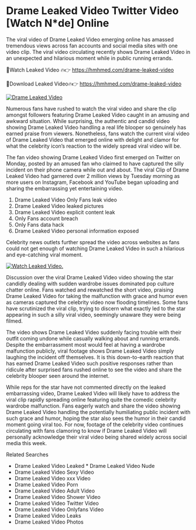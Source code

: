 ﻿# Drame Leaked Video Twitter Video [Watch N*de] Online

The viral video of ﻿Drame Leaked Video emerging online has amassed tremendous views across fan accounts and social media sites with one video clip. The viral video circulating recently shows ﻿Drame Leaked Video in an unexpected and hilarious moment while in public running errands. 

🔴Watch Leaked Video 🔥👉  https://hmhmed.com/drame-leaked-video 

🔴Download Leaked Video🔥👉  https://hmhmed.com/drame-leaked-video 

[![Drame Leaked Video](https://i.imgur.com/dJHk4Zq.gif)](https://hmhmed.com/drame-leaked-video)

Numerous fans have rushed to watch the viral video and share the clip amongst followers featuring ﻿Drame Leaked Video caught in an amusing and awkward situation. While surprising, the authentic and candid video showing ﻿Drame Leaked Video handling a real life blooper so genuinely has earned praise from viewers. Nonetheless, fans watch the current viral video of ﻿Drame Leaked Video that emerged online with delight and clamor for what the celebrity icon’s reaction to the widely spread viral video will be.

The fan video showing ﻿Drame Leaked Video first emerged on Twitter on Monday, posted by an amused fan who claimed to have captured the silly incident on their phone camera while out and about. The viral Clip of ﻿Drame Leaked Video had garnered over 2 million views by Tuesday morning as more users on Instagram, Facebook and YouTube began uploading and sharing the embarrassing yet entertaining video. 

1. ﻿Drame Leaked Video Only Fans leak video
2. ﻿Drame Leaked Video leaked pictures
3. ﻿Drame Leaked Video explicit content leak
4. Only Fans account breach
5. Only Fans data hack
6. ﻿Drame Leaked Video personal information exposed

Celebrity news outlets further spread the video across websites as fans could not get enough of watching ﻿Drame Leaked Video in such a hilarious and eye-catching viral moment. 

[![Watch Leaked Video.](https://miro.medium.com/v2/resize:fit:828/format:webp/1*cilzJN44JGOrTw9NJCrNHA.gif "Watch Leaked Video")](https://hmhmed.com/drame-leaked-video)

Discussion over the viral ﻿Drame Leaked Video video showing the star candidly dealing with sudden wardrobe issues dominated pop culture chatter online. Fans watched and rewatched the short video, praising ﻿Drame Leaked Video for taking the malfunction with grace and humor even as cameras captured the celebrity video now flooding timelines. Some fans have scrutinized the viral clip, trying to discern what exactly led to the star appearing in such a silly viral video, seemingly unaware they were being filmed.

The video shows ﻿Drame Leaked Video suddenly facing trouble with their outfit coming undone while casually walking about and running errands. Despite the embarrassment most would feel at having a wardrobe malfunction publicly, viral footage shows ﻿Drame Leaked Video simply laughing the incident off themselves. It is this down-to-earth reaction that has earned ﻿Drame Leaked Video such positive responses rather than ridicule after surprised fans rushed online to see the video and share the celebrity blooper seen around the internet.  

While reps for the star have not commented directly on the leaked embarrassing video, ﻿Drame Leaked Video will likely have to address the viral clip rapidly spreading online featuring quite the comedic celebrity wardrobe malfunction. Fans eagerly watch and share the video showing ﻿Drame Leaked Video handling the potentially humiliating public incident with such grace and humor, hoping the star also sees the humor in their candid moment going viral too. For now, footage of the celebrity video continues circulating with fans clamoring to know if ﻿Drame Leaked Video will personally acknowledge their viral video being shared widely across social media this week.

Related Searches
* ﻿Drame Leaked Video Leaked
﻿* Drame Leaked Video Nude
* ﻿Drame Leaked Video Sexy Video
* ﻿Drame Leaked Video xxx Video
* ﻿Drame Leaked Video Porn
* ﻿Drame Leaked Video Adult Video
* ﻿Drame Leaked Video Shower Video
* ﻿Drame Leaked Video Twitter Video
* ﻿Drame Leaked Video Onlyfans Video
* ﻿Drame Leaked Video Leaks
* ﻿Drame Leaked Video Photos